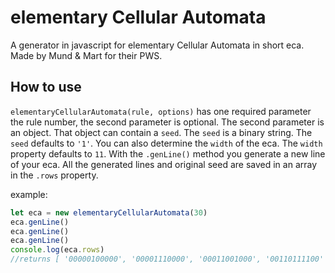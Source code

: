 # elementary Cellular Automata
A generator in javascript for elementary Cellular Automata in short eca. Made by Mund & Mart for their PWS.

## How to use
`elementaryCellularAutomata(rule, options)` has one required parameter the rule number,
the second parameter is optional. The second parameter is an object. That object
can contain a `seed`. The `seed` is a binary string. The `seed` defaults to `'1'`.
You can also determine the `width` of the eca. The `width` property defaults to
`11`.
With the `.genLine()` method you generate a new line of your eca. All the generated lines and original seed are
saved in an array in the `.rows` property.

example:
``` javascript
let eca = new elementaryCellularAutomata(30)
eca.genLine()
eca.genLine()
eca.genLine()
console.log(eca.rows)
//returns [ '00000100000', '00001110000', '00011001000', '00110111100' ]
```
